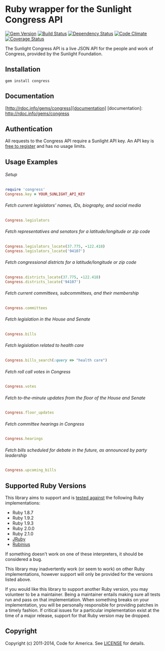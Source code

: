 # Ruby wrapper for the Sunlight Congress API

[![Gem Version](http://img.shields.io/gem/v/congress.svg)][gem]
[![Build Status](http://img.shields.io/travis/codeforamerica/congress.svg)][travis]
[![Dependency Status](http://img.shields.io/gemnasium/codeforamerica/congress.svg)][gemnasium]
[![Code Climate](http://img.shields.io/codeclimate/github/codeforamerica/congress.svg)][codeclimate]
[![Coverage Status](http://img.shields.io/coveralls/codeforamerica/congress.svg)][coveralls]

[gem]: https://rubygems.org/gems/congress
[travis]: http://travis-ci.org/codeforamerica/congress
[gemnasium]: https://gemnasium.com/codeforamerica/congress
[codeclimate]: https://codeclimate.com/github/codeforamerica/congress
[coveralls]: https://coveralls.io/r/codeforamerica/congress

The Sunlight Congress API is a live JSON API for the people and work of
Congress, provided by the Sunlight Foundation.

## Installation
    gem install congress

## Documentation
[http://rdoc.info/gems/congress][documentation]
[documentation]: http://rdoc.info/gems/congress

## Authentication

All requests to the Congress API require a Sunlight API key. An API key is
[free to register][register] and has no usage limits.

[register]: http://services.sunlightlabs.com/accounts/register/

## Usage Examples

###### Setup
```ruby
require 'congress'
Congress.key = YOUR_SUNLIGHT_API_KEY
```

###### Fetch current legislators' names, IDs, biography, and social media
```ruby
Congress.legislators
```

###### Fetch representatives and senators for a latitude/longitude or zip code
```ruby
Congress.legislators_locate(37.775, -122.418)
Congress.legislators_locate('94107')
```

###### Fetch congressional districts for a latitude/longitude or zip code
```ruby
Congress.districts_locate(37.775, -122.418)
Congress.districts_locate('94107')
```

###### Fetch current committees, subcommittees, and their membership
```ruby
Congress.committees
```

###### Fetch legislation in the House and Senate
```ruby
Congress.bills
```

###### Fetch legislation related to health care
```ruby
Congress.bills_search(:query => "health care")
```

###### Fetch roll call votes in Congress
```ruby
Congress.votes
```

###### Fetch to-the-minute updates from the floor of the House and Senate
```ruby
Congress.floor_updates
```

###### Fetch committee hearings in Congress
```ruby
Congress.hearings
```

###### Fetch bills scheduled for debate in the future, as announced by party leadership
```ruby
Congress.upcoming_bills
```

## Supported Ruby Versions
This library aims to support and is [tested against][travis] the following Ruby
implementations:

* Ruby 1.8.7
* Ruby 1.9.2
* Ruby 1.9.3
* Ruby 2.0.0
* Ruby 2.1.0
* [JRuby][]
* [Rubinius][]

[jruby]: http://www.jruby.org/
[rubinius]: http://rubini.us/

If something doesn't work on one of these interpreters, it should be considered
a bug.

This library may inadvertently work (or seem to work) on other Ruby
implementations, however support will only be provided for the versions listed
above.

If you would like this library to support another Ruby version, you may
volunteer to be a maintainer. Being a maintainer entails making sure all tests
run and pass on that implementation. When something breaks on your
implementation, you will be personally responsible for providing patches in a
timely fashion. If critical issues for a particular implementation exist at the
time of a major release, support for that Ruby version may be dropped.

## Copyright
Copyright (c) 2011-2014, Code for America. See [LICENSE][] for details.

[license]: https://github.com/codeforamerica/congress/blob/master/LICENSE.md
